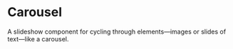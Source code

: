 # Carousel

<p class="lead">A slideshow component for cycling through elements—images or slides of text—like a carousel.</p>

<example>

</example>
